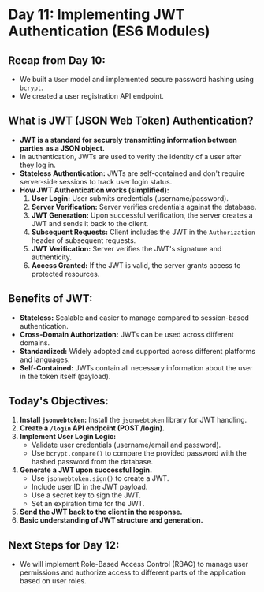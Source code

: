 # Day 11: Implementing JWT Authentication (ES6 Modules)

## Recap from Day 10:

- We built a `User` model and implemented secure password hashing using `bcrypt`.
- We created a user registration API endpoint.

## What is JWT (JSON Web Token) Authentication?

- **JWT is a standard for securely transmitting information between parties as a JSON object.**
- In authentication, JWTs are used to verify the identity of a user after they log in.
- **Stateless Authentication:** JWTs are self-contained and don't require server-side sessions to track user login status.
- **How JWT Authentication works (simplified):**
    1. **User Login:** User submits credentials (username/password).
    2. **Server Verification:** Server verifies credentials against the database.
    3. **JWT Generation:** Upon successful verification, the server creates a JWT and sends it back to the client.
    4. **Subsequent Requests:** Client includes the JWT in the `Authorization` header of subsequent requests.
    5. **JWT Verification:** Server verifies the JWT's signature and authenticity.
    6. **Access Granted:** If the JWT is valid, the server grants access to protected resources.

## Benefits of JWT:

- **Stateless:**  Scalable and easier to manage compared to session-based authentication.
- **Cross-Domain Authorization:** JWTs can be used across different domains.
- **Standardized:** Widely adopted and supported across different platforms and languages.
- **Self-Contained:** JWTs contain all necessary information about the user in the token itself (payload).

## Today's Objectives:

1. **Install `jsonwebtoken`:** Install the `jsonwebtoken` library for JWT handling.
2. **Create a `/login` API endpoint (POST /login).**
3. **Implement User Login Logic:**
    - Validate user credentials (username/email and password).
    - Use `bcrypt.compare()` to compare the provided password with the hashed password from the database.
4. **Generate a JWT upon successful login.**
    - Use `jsonwebtoken.sign()` to create a JWT.
    - Include user ID in the JWT payload.
    - Use a secret key to sign the JWT.
    - Set an expiration time for the JWT.
5. **Send the JWT back to the client in the response.**
6. **Basic understanding of JWT structure and generation.**

## Next Steps for Day 12:

- We will implement Role-Based Access Control (RBAC) to manage user permissions and authorize access to different parts of the application based on user roles.